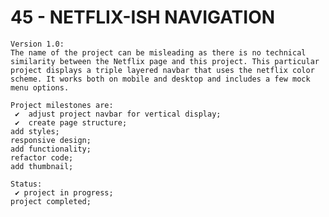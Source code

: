 # 45 - NETFLIX-ISH NAVIGATION

    Version 1.0:
    The name of the project can be misleading as there is no technical similarity between the Netflix page and this project. This particular project displays a triple layered navbar that uses the netflix color scheme. It works both on mobile and desktop and includes a few mock menu options.

    Project milestones are:
     ✔  adjust project navbar for vertical display;
     ✔  create page structure;
    add styles;
    responsive design;
    add functionality;
    refactor code;
    add thumbnail;

    Status:
     ✔ project in progress;
    project completed;
